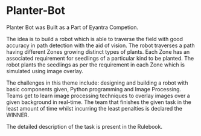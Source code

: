 # Planter-Bot

Planter Bot was Built as a Part of Eyantra Competion. 

 The idea is to
build a robot which is able to traverse the field with good accuracy in path detection
with the aid of vision. The robot traverses a path having different Zones growing
distinct types of plants. Each Zone has an associated requirement for seedlings of a
particular kind to be planted. The robot plants the seedlings as per the requirement in
each Zone which is simulated using image overlay. 

The challenges in this theme include: designing and building a robot with basic
components given, Python programming and Image Processing. Teams get to learn
image processing techniques to overlay images over a given background in real-time.
The team that finishes the given task in the least amount of time whilst incurring the
least penalties is declared the WINNER. 

The detailed description of the task is present in the Rulebook.


